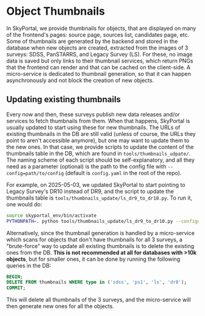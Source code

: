 # Object Thumbnails

In SkyPortal, we provide thumbnails for objects, that are displayed on many of the frontend's pages: source page, sources list, candidates page, etc. Some of thumbnails are generated by the backend and stored in the database when new objects are created, extracted from the images of 3 surveys: SDSS, PanSTARRS, and Legacy Survey (LS). For these, no image data is saved but only links to their thumbnail services, which return PNGs that the frontend can render and that can be cached on the client-side. A micro-service is dedicated to thumbnail generation, so that it can happen asynchronously and not block the creation of new objects.

## Updating existing thumbnails

Every now and then, these surveys publish new data releases and/or services to fetch thumbnails from them. When that happens, SkyPortal is usually updated to start using these for new thumbnails. The URLs of existing thumbnails in the DB are still valid (unless of course, the URLs they point to aren't accessible anymore), but one may want to update them to the new ones. In that case, we provide scripts to update the content of the thumbnails table in the DB, which are found in `tools/thumbnails_udpate/`. The naming scheme of each script should be self-explanatory, and all they need as a parameter (optional) is the path to the config file with `--config=path/to/config` (default is `config.yaml` in the root of the repo).

For example, on 2025-05-03, we updated SkyPortal to start pointing to Legacy Survey's DR10 instead of DR9, and the script to update the thumbnails table is `tools/thumbnails_update/ls_dr9_to_dr10.py`. To run it, one would do:

```bash
source skyportal_env/bin/activate
PYTHONPATH=. python tools/thumbnails_update/ls_dr9_to_dr10.py --config=config.yaml
```

Alternatively, since the thumbnail generation is handled by a micro-service which scans for objects that don't have thumbnails for all 3 surveys, a "brute-force" way to update all existing thumbnails is to delete the existing ones from the DB. **This is not recommended at all for databases with >10k objects**, but for smaller ones, it can be done by running the following queries in the DB:

```sql
BEGIN;
DELETE FROM thumbnails WHERE type in ('sdss', 'ps1', 'ls', 'dr8');
COMMIT;
```

This will delete all thumbnails of the 3 surveys, and the micro-service will then generate new ones for all  the objects.
